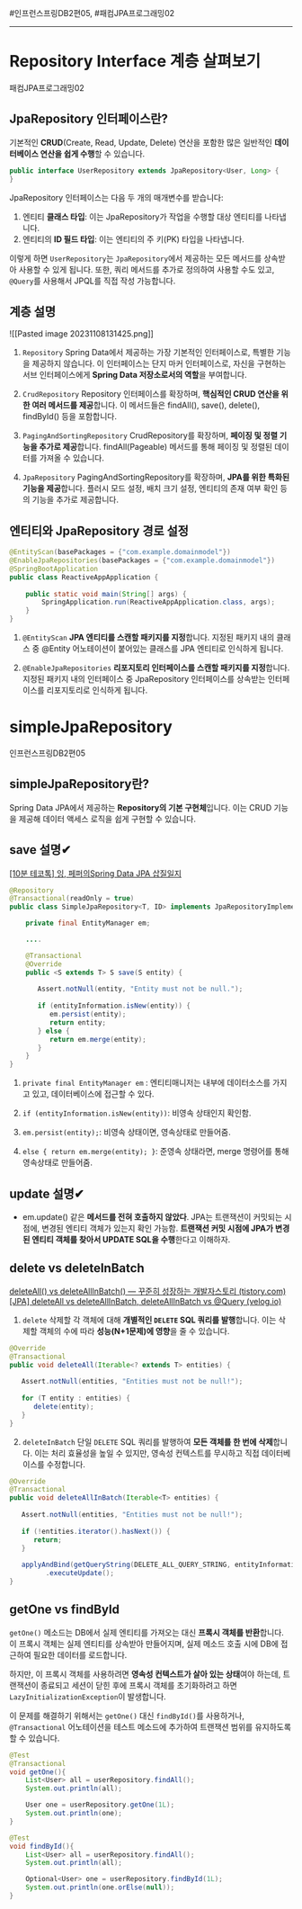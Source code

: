 
#인프런스프링DB2편05, #패컴JPA프로그래밍02

----
# Repository Interface 계층 살펴보기
패컴JPA프로그래밍02
## JpaRepository 인터페이스란?
기본적인 **CRUD**(Create, Read, Update, Delete) 연산을 포함한 많은 일반적인 **데이터베이스 연산을 쉽게 수행**할 수 있습니다.

```java
public interface UserRepository extends JpaRepository<User, Long> {
}
```

JpaRepository 인터페이스는 다음 두 개의 매개변수를 받습니다:
1. 엔티티 **클래스 타입**: 이는 JpaRepository가 작업을 수행할 대상 엔티티를 나타냅니다.
2. 엔티티의 **ID 필드 타입**: 이는 엔티티의 주 키(PK) 타입을 나타냅니다.

이렇게 하면 `UserRepository`는 `JpaRepository`에서 제공하는 모든 메서드를 상속받아 사용할 수 있게 됩니다. 또한, 쿼리 메서드를 추가로 정의하여 사용할 수도 있고, `@Query`를 사용해서 JPQL를 직접 작성 가능합니다.


## 계층 설명
![[Pasted image 20231108131425.png]]
1. `Repository`
Spring Data에서 제공하는 가장 기본적인 인터페이스로, 특별한 기능을 제공하지 않습니다. 이 인터페이스는 단지 마커 인터페이스로, 자신을 구현하는 서브 인터페이스에게 **Spring Data 저장소로서의 역할**을 부여합니다.

2. `CrudRepository`
Repository 인터페이스를 확장하며, **핵심적인 CRUD 연산을 위한 여러 메서드를 제공**합니다. 이 메서드들은 findAll(), save(), delete(), findById() 등을 포함합니다.

3. `PagingAndSortingRepository`
CrudRepository를 확장하며, **페이징 및 정렬 기능을 추가로 제공**합니다. findAll(Pageable) 메서드를 통해 페이징 및 정렬된 데이터를 가져올 수 있습니다.

4. `JpaRepository`
PagingAndSortingRepository를 확장하며, **JPA를 위한 특화된 기능을 제공**합니다. 플러시 모드 설정, 배치 크기 설정, 엔티티의 존재 여부 확인 등의 기능을 추가로 제공합니다.


## 엔티티와 JpaRepository 경로 설정
```java
@EntityScan(basePackages = {"com.example.domainmodel"})  
@EnableJpaRepositories(basePackages = {"com.example.domainmodel"})  
@SpringBootApplication  
public class ReactiveAppApplication {  
  
    public static void main(String[] args) {  
        SpringApplication.run(ReactiveAppApplication.class, args);  
    }  
}
```

1. `@EntityScan`
**JPA 엔티티를 스캔할 패키지를 지정**합니다. 지정된 패키지 내의 클래스 중 @Entity 어노테이션이 붙어있는 클래스를 JPA 엔티티로 인식하게 됩니다.

2. `@EnableJpaRepositories`
**리포지토리 인터페이스를 스캔할 패키지를 지정**합니다. 지정된 패키지 내의 인터페이스 중 JpaRepository 인터페이스를 상속받는 인터페이스를 리포지토리로 인식하게 됩니다.


# simpleJpaRepository
인프런스프링DB2편05
## simpleJpaRepository란?
Spring Data JPA에서 제공하는 **Repository의 기본 구현체**입니다. 이는 CRUD 기능을 제공해 데이터 액세스 로직을 쉽게 구현할 수 있습니다.


## save 설명✔
[[10분 테코톡] 잉, 페퍼의Spring Data JPA 삽질일지](https://youtu.be/kJexMyaeHDs?si=9yCsT48jEQmf_LJW&t=219)
```java
@Repository  
@Transactional(readOnly = true)  
public class SimpleJpaRepository<T, ID> implements JpaRepositoryImplementation<T, ID> {

	private final EntityManager em;

	....

	@Transactional  
	@Override  
	public <S extends T> S save(S entity) {  
	  
	   Assert.notNull(entity, "Entity must not be null.");  
	  
	   if (entityInformation.isNew(entity)) {  
	      em.persist(entity);  
	      return entity;  
	   } else {  
	      return em.merge(entity);  
	   }  
	}
}
```

1. `private final EntityManager em` : 엔티티매니저는 내부에 데이터소스를 가지고 있고, 데이터베이스에 접근할 수 있다.

2. `if (entityInformation.isNew(entity))`: 비영속 상태인지 확인함.

3. `em.persist(entity);`: 비영속 상태이면, 영속상태로 만들어줌.

4. `else { return em.merge(entity); }`: 준영속 상태라면, merge 명령어를 통해 영속상태로 만들어줌. 


## update 설명✔
- em.update() 같은 **메서드를 전혀 호출하지 않았다**. JPA는 트랜잭션이 커밋되는 시점에, 변경된 엔티티 객체가 있는지 확인 가능함. **트랜잭션 커밋 시점에 JPA가 변경된 엔티티 객체를 찾아서 UPDATE SQL을 수행**한다고 이해하자.


## delete vs deleteInBatch
[deleteAll() vs deleteAllInBatch() — 꾸준히 성장하는 개발자스토리 (tistory.com)](https://ssdragon.tistory.com/115)
[[JPA] deleteAll vs deleteAllInBatch, deleteAllInBatch vs @Query (velog.io)](https://velog.io/@suzhanlee/JPA-delete-vs-deleteInBatch-vs-deleteAllInBatch)

1. `delete`
삭제할 각 객체에 대해 **개별적인 `DELETE` SQL 쿼리를 발행**합니다. 이는 삭제할 객체의 수에 따라 **성능(N+1문제)에 영향**을 줄 수 있습니다. 
```java
@Override  
@Transactional  
public void deleteAll(Iterable<? extends T> entities) {  
  
   Assert.notNull(entities, "Entities must not be null!");  
  
   for (T entity : entities) {  
      delete(entity);  
   }  
}
```


2. `deleteInBatch`
단일 `DELETE` SQL 쿼리를 발행하여 **모든 객체를 한 번에 삭제**합니다. 이는 처리 효율성을 높일 수 있지만, 영속성 컨텍스트를 무시하고 직접 데이터베이스를 수정합니다. 
```java
@Override  
@Transactional  
public void deleteAllInBatch(Iterable<T> entities) {  
  
   Assert.notNull(entities, "Entities must not be null!");  
  
   if (!entities.iterator().hasNext()) {  
      return;  
   }  
  
   applyAndBind(getQueryString(DELETE_ALL_QUERY_STRING, entityInformation.getEntityName()), entities, em)  
         .executeUpdate();  
}
```


## getOne vs findById
`getOne()` 메소드는 DB에서 실제 엔티티를 가져오는 대신 **프록시 객체를 반환**합니다. 이 프록시 객체는 실제 엔티티를 상속받아 만들어지며, 실제 메소드 호출 시에 DB에 접근하여 필요한 데이터를 로드합니다.

하지만, 이 프록시 객체를 사용하려면 **영속성 컨텍스트가 살아 있는 상태**여야 하는데, 트랜잭션이 종료되고 세션이 닫힌 후에 프록시 객체를 초기화하려고 하면 `LazyInitializationException`이 발생합니다.

이 문제를 해결하기 위해서는 `getOne()` 대신 `findById()`를 사용하거나, `@Transactional` 어노테이션을 테스트 메소드에 추가하여 트랜잭션 범위를 유지하도록 할 수 있습니다.

```java
@Test
@Transactional
void getOne(){
    List<User> all = userRepository.findAll();
    System.out.println(all);

    User one = userRepository.getOne(1L);
    System.out.println(one);
}
```

```java
@Test
void findById(){
    List<User> all = userRepository.findAll();
    System.out.println(all);

    Optional<User> one = userRepository.findById(1L);
    System.out.println(one.orElse(null));
}
```

